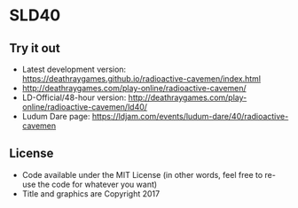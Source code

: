 # SLD40

## Try it out

* Latest development version: https://deathraygames.github.io/radioactive-cavemen/index.html
* http://deathraygames.com/play-online/radioactive-cavemen/
* LD-Official/48-hour version: http://deathraygames.com/play-online/radioactive-cavemen/ld40/
* Ludum Dare page: https://ldjam.com/events/ludum-dare/40/radioactive-cavemen


## License

* Code available under the MIT License (in other words, feel free to re-use the code for whatever you want)
* Title and graphics are Copyright 2017



